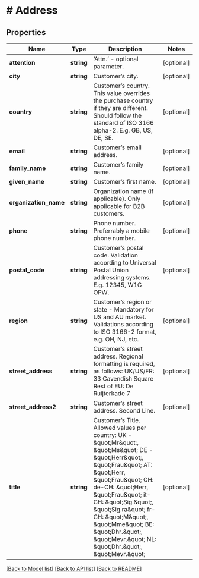 # # Address

## Properties

Name | Type | Description | Notes
------------ | ------------- | ------------- | -------------
**attention** | **string** | ‘Attn.’ - optional parameter. | [optional] 
**city** | **string** | Customer’s city. | [optional] 
**country** | **string** | Customer’s country. This value overrides the purchase country if they are different. Should follow the standard of ISO 3166 alpha-2. E.g. GB, US, DE, SE. | [optional] 
**email** | **string** | Customer’s email address. | [optional] 
**family_name** | **string** | Customer’s family name. | [optional] 
**given_name** | **string** | Customer’s first name. | [optional] 
**organization_name** | **string** | Organization name (if applicable). Only applicable for B2B customers. | [optional] 
**phone** | **string** | Phone number. Preferrably a mobile phone number. | [optional] 
**postal_code** | **string** | Customer’s postal code. Validation according to Universal Postal Union addressing systems. E.g. 12345, W1G OPW. | [optional] 
**region** | **string** | Customer’s region or state - Mandatory for US and AU market. Validations according to ISO 3166-2 format, e.g. OH, NJ, etc. | [optional] 
**street_address** | **string** | Customer’s street address. Regional formatting is required, as follows: UK/US/FR: 33 Cavendish Square Rest of EU: De Ruijterkade 7 | [optional] 
**street_address2** | **string** | Customer’s street address. Second Line. | [optional] 
**title** | **string** | Customer’s Title. Allowed values per country: UK - \&quot;Mr\&quot;, \&quot;Ms\&quot; DE - \&quot;Herr\&quot;, \&quot;Frau\&quot; AT: \&quot;Herr, \&quot;Frau\&quot; CH: de-CH: \&quot;Herr, \&quot;Frau\&quot; it-CH: \&quot;Sig.\&quot;, \&quot;Sig.ra\&quot; fr-CH: \&quot;M\&quot;, \&quot;Mme\&quot;  BE: \&quot;Dhr.\&quot;, \&quot;Mevr.\&quot; NL: \&quot;Dhr.\&quot;, \&quot;Mevr.\&quot; | [optional] 

[[Back to Model list]](../../README.md#documentation-for-models) [[Back to API list]](../../README.md#documentation-for-api-endpoints) [[Back to README]](../../README.md)


